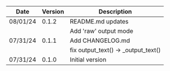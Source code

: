 | Date     | Version | Description |
| -------- | ------- | ------------------------------------------------ |
| 08/01/24 | 0.1.2   | README.md updates|
|          |         | Add 'raw' output mode |
| 07/31/24 | 0.1.1   | Add CHANGELOG.md |
|          |         | fix output_text() -> _output_text() |
| 07/31/24 | 0.1.0   | Initial version |

